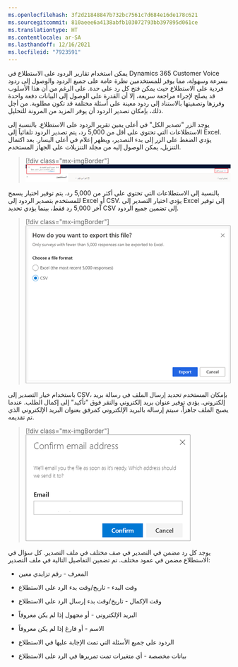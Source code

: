 ```yaml
---
ms.openlocfilehash: 3f2d21848847b732bc7561c7d684e16de178c621
ms.sourcegitcommit: 810aeee6a4138abfb103072793bb397895d061ce
ms.translationtype: HT
ms.contentlocale: ar-SA
ms.lasthandoff: 12/16/2021
ms.locfileid: "7923591"
---
```

يمكن استخدام تقارير الردود على الاستطلاع في Dynamics 365 Customer Voice بسرعة وسهولة، مما يوفر للمستخدمين نظرة عامة على جميع الردود والوصول إلى ردود فردية على الاستطلاع حيث يمكن فتح كل رد على حدة. على الرغم من أن هذا الأسلوب قد يصلح لإجراء مراجعة سريعة، إلا أن القدرة على الوصول إلى البيانات دفعة واحدة وفرزها وتصفيتها بالاستناد إلى ردود معينة على أسئلة مختلفة قد تكون مطلوبة. من أجل ذلك، بإمكان تصدير الردود أن يوفر المزيد من المرونة للتحليل.

يوجد الزر "تصدير الكل" في أعلى يمين تقرير الردود على الاستطلاع. بالنسبة إلى الاستطلاعات التي تحتوي على أقل من 5,000 رد، يتم تصدير الردود تلقائياً إلى Excel. يؤدي الضغط على الزر إلى بدء التصدير، ويظهر إعلام في أعلى اليسار. بعد اكتمال التنزيل، يمكن الوصول إليه من مجلد التنزيلات على الجهاز المستخدم.

> [!div class="mx-imgBorder"]
> [![لقطة شاشة للجزء العلوي من تقرير الردود على الاستطلاع مع تمييز الزر "تصدير الكل".](../media/export-survey-report.png)](../media/export-survey-report.png#lightbox)

بالنسبة إلى الاستطلاعات التي تحتوي على أكثر من 5,000 رد، يتم توفير اختيار يسمح للمستخدم بتصدير الردود إلى Excel أو CSV. يؤدي اختيار التصدير إلى Excel إلى توفير آخر 5,000 رد فقط، بينما يؤدي تحديد CSV إلى تضمين جميع الردود.

> [!div class="mx-imgBorder"]
> [![صورة شاشة تبيّن شاشة حوار تطالب بتحديد ما إذا كان يجب تصدير ملف كملف Excel أو بتنسيق CSV.](../media/export-csv.png)](../media/export-csv.png#lightbox)

باستخدام خيار التصدير إلى CSV، بإمكان المستخدم تحديد إرسال الملف في رسالة بريد إلكتروني. يؤدي توفير عنوان بريد إلكتروني والنقر فوق "تأكيد" إلى إكمال الطلب. عندما يصبح الملف جاهزاً، سيتم إرساله بالبريد الإلكتروني كمرفق بعنوان البريد الإلكتروني الذي تم تقديمه.

> [!div class="mx-imgBorder"]
> [![صورة شاشة تبيّن شاشة حوار تطالب المستخدم بإضافة عنوان بريد إلكتروني لتأكيد الموقع المطلوب لإرسال ملف التصدير إليه.](../media/confirm-email-address.png)](../media/confirm-email-address.png#lightbox)

يوجد كل رد مضمن في التصدير في صف مختلف في ملف التصدير. كل سؤال في الاستطلاع مضمن في عمود مختلف. تم تضمين التفاصيل التالية في ملف التصدير:

- المعرف - رقم تزايدي معين

- وقت البدء - تاريخ/وقت بدء الرد على الاستطلاع

- وقت الإكمال - تاريخ/وقت بدء إرسال الرد على الاستطلاع

- البريد الإلكتروني - أو مجهول إذا لم يكن معروفاً

- الاسم - أو فارغ إذا لم يكن معروفاً

- الردود على جميع الأسئلة التي تمت الإجابة عليها في الاستطلاع

- بيانات مخصصة - أي متغيرات تمت تمريرها في الرد على الاستطلاع
